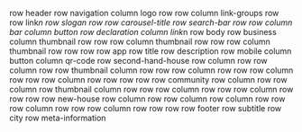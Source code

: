 row header
    row navigation
        column logo
            row 
            row
        column link-groups
            row
            row
                link*n
    row slogan
        row
        row carousel-title
        row search-bar
            row
            row 
                column bar
                column button
    row declaration
        column link*n
row body
    row business
        column thumbnail
            row
            row
            row
        column thumbnail
            row
            row
            row
        column thumbnail
            row
            row
            row
    row app
        row title
        row description
        row mobile
            column button
            column qr-code 
    row second-hand-house
        row
            column
                row
                row
            column
                row
        row thumbnail
            column
                row
                row
                row
            column
                row
                row
                row
            column
                row
                row
                row
            column
                row
                row
                row
        row
    row community
        row
            column
                row
                row
            column
        row thumbnail
            column
                row
                row
                row
            column
                row
                row
                row
            column
                row
                row
                row
    row new-house
        row
            column
                row
                row
            column 
        row
            column
                row
                row
                row
            column
                row
                row
                row
            column
                row
                row
                row
row footer
    row subtitle
    row city
    row meta-information